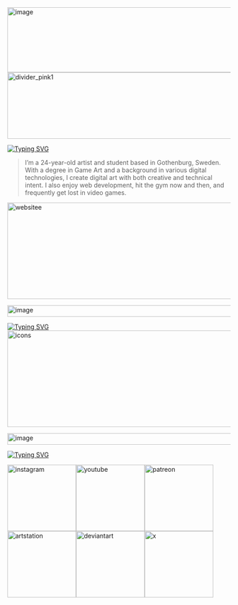 <img width="1788" height="147" alt="image" src="https://github.com/user-attachments/assets/b44bfb66-69a6-4679-8f9e-cb832b15ff5b" />
<img width="2000" height="150" alt="divider_pink1" src="https://github.com/user-attachments/assets/1a1c5536-9e7c-400e-96e8-d38d067fe1ee" />

 [![Typing SVG](https://readme-typing-svg.demolab.com?font=Fira+Code&weight=700&size=26&pause=1000&color=F7BBF0&width=474&lines=Hi%2C+I'm+Ida+Franz%C3%A9n+Karlsson;Computer+engineering+student+and+artist)](https://git.io/typing-svg)

>I’m a 24-year-old artist and student based in Gothenburg, Sweden. With a degree in Game Art
>and a background in various digital technologies, I create digital art with both creative and
>technical intent. I also enjoy web development, hit the gym now and then, and frequently get
>lost in video games.
>
[<img width="1850" height="218" alt="websitee" src="https://github.com/user-attachments/assets/900157eb-e3bd-4cd7-baec-47b1d37e74c8" />](https://www.frazzot.com)

<img width="1789" height="26" alt="image" src="https://github.com/user-attachments/assets/c423c803-c14e-4546-98be-e0e05396360a" />

[![Typing SVG](https://readme-typing-svg.demolab.com?font=Fira+Code&weight=700&size=20&pause=1000&color=F7BBF0&width=200&lines=🖳+Tech+Stack)](https://git.io/typing-svg)
<img width="1850" height="218" alt="icons" src="https://github.com/user-attachments/assets/473373e9-0fa5-4df6-8cae-054027981b6d" />

<img width="1789" height="26" alt="image" src="https://github.com/user-attachments/assets/c423c803-c14e-4546-98be-e0e05396360a" />

[![Typing SVG](https://readme-typing-svg.demolab.com?font=Fira+Code&weight=700&size=20&pause=1000&color=F7BBF0&width=200&lines=✎..+Socials)](https://git.io/typing-svg)

[<img width="155" height="150" alt="instagram" src="https://github.com/user-attachments/assets/a95b2f43-d424-4410-8674-ed66e53988bb"/>](https://instagram.com/frazzotart)[<img width="155" height="150" alt="youtube" src="https://github.com/user-attachments/assets/c6c35e97-e315-455b-a080-cc8ddd02083a"/>](https://www.youtube.com/@frazzot8273)[<img width="155" height="150" alt="patreon" src="https://github.com/user-attachments/assets/7891f97d-3947-407d-9848-ed4f66ddb707"/>](https://patreon.com/Frazzot)[<img width="155" height="150" alt="artstation" src="https://github.com/user-attachments/assets/4c49d818-75f9-4868-b026-8e0b99899075"/>](https://artstation.com/Frazzot)[<img width="155" height="150" alt="deviantart" src="https://github.com/user-attachments/assets/82cc16dc-a0fa-4a2c-a0d3-d1a54f2d88fc"/>](https://deviantart.com/Frazzot)[<img width="155" height="150" alt="x" src="https://github.com/user-attachments/assets/01fef8ff-b4b4-4ef7-aefb-06261a1ca495"/>](https://x.com/Frazzot)











